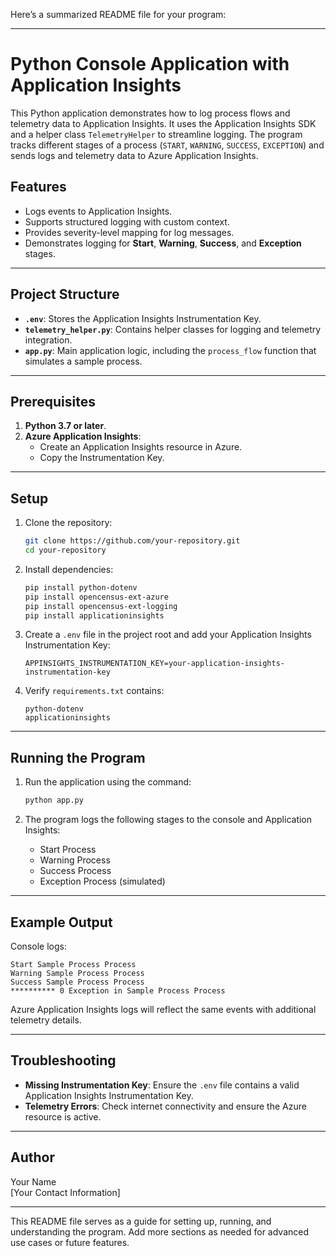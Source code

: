 Here’s a summarized README file for your program:

---

# Python Console Application with Application Insights

This Python application demonstrates how to log process flows and telemetry data to Application Insights. It uses the Application Insights SDK and a helper class `TelemetryHelper` to streamline logging. The program tracks different stages of a process (`START`, `WARNING`, `SUCCESS`, `EXCEPTION`) and sends logs and telemetry data to Azure Application Insights.

## Features

- Logs events to Application Insights.
- Supports structured logging with custom context.
- Provides severity-level mapping for log messages.
- Demonstrates logging for **Start**, **Warning**, **Success**, and **Exception** stages.

---

## Project Structure

- **`.env`**: Stores the Application Insights Instrumentation Key.
- **`telemetry_helper.py`**: Contains helper classes for logging and telemetry integration.
- **`app.py`**: Main application logic, including the `process_flow` function that simulates a sample process.

---

## Prerequisites

1. **Python 3.7 or later**.
2. **Azure Application Insights**:
   - Create an Application Insights resource in Azure.
   - Copy the Instrumentation Key.

---

## Setup

1. Clone the repository:

   ```bash
   git clone https://github.com/your-repository.git
   cd your-repository
   ```

2. Install dependencies:

   ```bash
   pip install python-dotenv
   pip install opencensus-ext-azure
   pip install opencensus-ext-logging 
   pip install applicationinsights
   ```

3. Create a `.env` file in the project root and add your Application Insights Instrumentation Key:

   ```env
   APPINSIGHTS_INSTRUMENTATION_KEY=your-application-insights-instrumentation-key
   ```

4. Verify `requirements.txt` contains:

   ```text
   python-dotenv
   applicationinsights
   ```

---

## Running the Program

1. Run the application using the command:

   ```bash
   python app.py
   ```

2. The program logs the following stages to the console and Application Insights:
   - Start Process
   - Warning Process
   - Success Process
   - Exception Process (simulated)

---

## Example Output

Console logs:

```plaintext
Start Sample Process Process
Warning Sample Process Process
Success Sample Process Process
********** 0 Exception in Sample Process Process
```

Azure Application Insights logs will reflect the same events with additional telemetry details.

---

## Troubleshooting

- **Missing Instrumentation Key**: Ensure the `.env` file contains a valid Application Insights Instrumentation Key.
- **Telemetry Errors**: Check internet connectivity and ensure the Azure resource is active.

---

## Author

Your Name  
[Your Contact Information]  

---

This README file serves as a guide for setting up, running, and understanding the program. Add more sections as needed for advanced use cases or future features.
